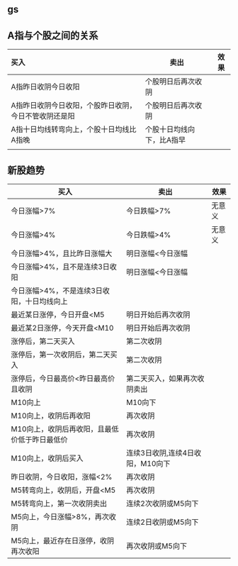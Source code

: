 ## gs



## A指与个股之间的关系



| 买入                          | 卖出            | 效果   |
| :-------------------------- | ------------- | ---- |
| A指昨日收阴今日收阳                  | 个股明日后再次收阴     |      |
| A指昨日收阴今日收阳，个股昨日收阴，今日不管收阴还是阳 | 个股明日后再次收阴     |      |
| A指十日均线转弯向上，个股十日均线比A指晚       | 个股十日均线向下，比A指早 |      |
|                             |               |      |





## 新股趋势



| 买入                       | 卖出                  | 效果   |
| ------------------------ | ------------------- | ---- |
| 今日涨幅>7%                  | 今日跌幅>7%             | 无意义  |
| 今日涨幅>4%                  | 今日跌幅>4%             | 无意义  |
| 今日涨幅>4%，且比昨日涨幅大          | 明日涨幅<今日涨幅           |      |
| 今日涨幅>4%，且不是连续3日收阳        | 明日涨幅<今日涨幅           |      |
| 今日涨幅>4%，不是连续3日收阳，十日均线向上  |                     |      |
| 最近某日涨停，今日开盘<M5           | 明日开始后再次收阴           |      |
| 最近某2日涨停，今天开盘<M10         | 明日开始后再次收阴           |      |
| 涨停后，第二天买入                | 第二次收阴               |      |
| 涨停后，第一次收阴后，第二天买入         | 第二次收阴               |      |
| 涨停后，今日最高价<昨日最高价且收阴       | 第二天买入，如果再次收阴卖出      |      |
| M10向上                    | M10向下               |      |
| M10向上，收阴后再收阳             | 再次收阴                |      |
| M10向上，收阴后再收阳，且最低价低于昨日最低价 | 再次收阴                |      |
| M10向上，收阴后买入              | 连续3日收阴,连续4日收阳，M10向下 |      |
| 昨日收阴，今日收阳，涨幅<2%          | 再次收阴                |      |
| M5转弯向上，收阴后，开盘<M5         | 再次收阴                |      |
| M5转弯向上，第一次收阴卖出           | 连续2次收阴或M5向下         |      |
| M5向上，今日涨幅>8%，再次收阴        | 连续2日收阴或M5向下         |      |
| M5向上，最近存在日涨停，收阴再次收阳      | 再次收阴或M5向下           |      |

